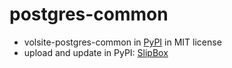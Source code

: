 # postgres-common

  * volsite-postgres-common in [PyPI](https://pypi.org/project/volsite-postgres-common/1.0.3/) in MIT license
  * upload and update in PyPI: [SlipBox](http://122.116.163.128:8031/slipbox/doku.php?id=tsnaazsh)
